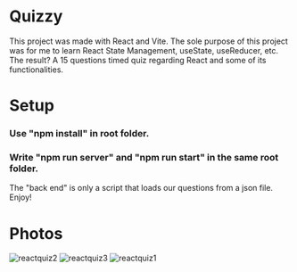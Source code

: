 # Quizzy

This project was made with React and Vite. The sole purpose of this project was for me to learn React State Management, useState, useReducer, etc.
The result? A 15 questions timed quiz regarding React and some of its functionalities.


# Setup 
### Use "npm install" in root folder.
### Write "npm run server" and "npm run start" in the same root folder.

The "back end" is only a script that loads our questions from a json file.
Enjoy!

# Photos

![reactquiz2](https://github.com/RaoulGrn/react-quiz/assets/108396853/749b0c22-b584-4041-956b-01c188e26a9f)
![reactquiz3](https://github.com/RaoulGrn/react-quiz/assets/108396853/99717e2c-50a2-4870-94f9-186c484fe4d9)
![reactquiz1](https://github.com/RaoulGrn/react-quiz/assets/108396853/2f9bd966-983d-4e4c-a2a2-0826f5a03994)
